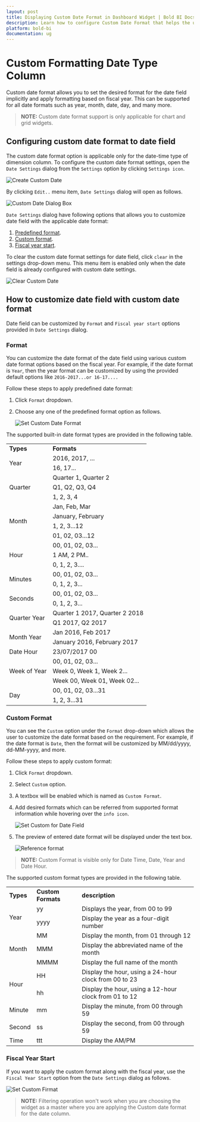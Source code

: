 ```yaml
---
layout: post
title: Displaying Custom Date Format in Dashboard Widget | Bold BI Docs
description: Learn how to configure Custom Date Format that helps the user implicitly set the selected date fields in the dashboard widget using the Bold BI application.
platform: bold-bi
documentation: ug
---
```


# Custom Formatting Date Type Column
Custom date format allows you to set the desired format for the date field implicitly and apply formatting based on fiscal year. This can be supported for all date formats such as year, month, date, day, and many more.

> **NOTE:**  Custom date format support is only applicable for chart and grid widgets.

## Configuring custom date format to date field 
The custom date format option is applicable only for the date-time type of dimension column. To configure the custom date format settings, open the `Date Settings` dialog from the `Settings` option by clicking `Settings icon`.

![Create Custom Date](/bold-bi-docs/static/assets/embedded/visualizing-data/working-with-widgets/images/customdateformatoption.png#max-width=60%)

By clicking `Edit..` menu item, `Date Settings` dialog will open as follows.

![Custom Date Dialog Box](/bold-bi-docs/static/assets/embedded/visualizing-data/working-with-widgets/images/customdateformatdialog.png#max-width=62%)

`Date Settings` dialog have following options that allows you to customize date field with the applicable date format:
1. [Predefined format](/embedded-bi/visualizing-data/working-with-widgets/custom-date-format/#format).
2. [Custom format](/embedded-bi/visualizing-data/working-with-widgets/custom-date-format/#custom-format).
3. [Fiscal year start](/embedded-bi/visualizing-data/working-with-widgets/custom-date-format/#fiscal-year-start).

To clear the custom date format settings for date field, click `clear` in the settings drop-down menu. This menu item is enabled only when the date field is already configured with custom date settings.

![Clear Custom Date](/bold-bi-docs/static/assets/embedded/visualizing-data/working-with-widgets/images/customdateformatclear.png#max-width=62%)

## How to customize date field with custom date format
Date field can be customized by `Format` and `Fiscal year start` options provided in `Date Settings` dialog.

### Format
You can customize the date format of the date field using various custom date format options based on the fiscal year. For example, if the date format is `Year`, then the year format can be customized by using the provided default options like `2016-2017...or 16-17....`

Follow these steps to apply predefined date format:
1. Click `Format` dropdown.
2. Choose any one of the predefined format option as follows.

    ![Set Custom Date Format](/bold-bi-docs/static/assets/embedded/visualizing-data/working-with-widgets/images/customdateformatdropdown.png#max-width=62%)

The supported built-in date format types are provided in the following table.

<table>
<tr>
    <td><b>Types</b></td>
    <td><b>Formats</b></td></tr>
<tr>
    <td rowspan='2'>Year</td>
    <td>2016, 2017, ... </td>
</tr>
<tr>
    <td>16, 17...</td>
</tr>
<tr>
    <td rowspan='3'>Quarter</td>
    <td>Quarter 1, Quarter 2</td>
</tr>
<tr>
    <td>Q1, Q2, Q3, Q4</td>
</tr>
<tr>
    <td>1, 2, 3, 4</td>
</tr>
<tr>
    <td rowspan='4'>Month</td>
    <td>Jan, Feb, Mar</td>
</tr>
<tr>
    <td>January, February</td>
</tr>
<tr>
    <td>1, 2, 3...12</td>
</tr>
<tr>
    <td>01, 02, 03...12</td>
</tr>
<tr>
    <td rowspan='3'>Hour</td>
    <td>00, 01, 02, 03...</td>
</tr>
<tr>
    <td>1 AM, 2 PM..</td>
</tr>
<tr>
    <td>0, 1, 2, 3....</td>
</tr>
<tr>
    <td rowspan='2'>Minutes</td>
    <td>00, 01, 02, 03...</td>
</tr>
<tr>
    <td>0, 1, 2, 3...</td>
</tr>
<tr>
    <td rowspan='2'>Seconds</td>
    <td>00, 01, 02, 03...</td>
</tr>
<tr>
    <td>0, 1, 2, 3...</td>
</tr>
<tr>
    <td rowspan='2'>Quarter Year</td>
    <td>Quarter 1 2017, Quarter 2 2018</td>
</tr>
<tr>
    <td>Q1 2017, Q2 2017</td>
</tr>
<tr>
    <td rowspan='2'>Month Year</td>
    <td>Jan 2016, Feb 2017</td>
</tr>
<tr>
    <td>January 2016, February 2017</td>
</tr>
<tr>
    <td>Date Hour</td>
    <td>23/07/2017 00</td>
</tr>
<tr>
    <td rowspan='3'>Week of Year</td>
    <td>00, 01, 02, 03...</td>
</tr>
<tr>
    <td>Week 0, Week 1, Week 2...</td>
</tr>
<tr>
    <td>Week 00, Week 01, Week 02...</td>
</tr>
<tr>
    <td rowspan='2'>Day</td>
    <td>00, 01, 02, 03...31</td>
</tr>
<tr>
    <td>1, 2, 3...31</td>
</tr>
</table>

### Custom Format
You can see the `Custom` option under the `Format` drop-down which allows the user to customize the date format based on the requirement.
For example, if the date format is `Date`, then the format will be customized by MM/dd/yyyy, dd-MM-yyyy, and more.

Follow these steps to apply custom format:
1. Click `Format` dropdown.
2. Select `Custom` option.
3. A textbox will be enabled which is named as `Custom Format`.
4. Add desired formats which can be referred from supported format information while hovering over the `info icon`.

    ![Set Custom for Date Field](/bold-bi-docs/static/assets/embedded/visualizing-data/working-with-widgets/images/customdatecustomformat.png#max-width=62%)

5. The preview of entered date format will be displayed under the text box.

    ![Reference format](/bold-bi-docs/static/assets/embedded/visualizing-data/working-with-widgets/images/customdatereferenceformat.png#max-width=62%)

> **NOTE:**  Custom Format is visible only for Date Time, Date, Year and Date Hour.

The supported custom format types are provided in the following table.

<table>
<tr>
    <td><b>Types</b></td>
    <td><b>Custom Formats</b></td>
    <td><b>description</b></td>
</tr>
<tr>
    <td rowspan='2'>Year</td>
    <td>yy</td>
    <td>Displays the year, from 00 to 99</td>
</tr>
<tr>
    <td>yyyy</td>
    <td>Display the year as a four-digit number</td>
</tr>
<tr>
    <td rowspan='3'>Month</td>
    <td>MM</td>
    <td>Display the month, from 01 through 12</td>
</tr>
<tr>
    <td>MMM</td>
    <td>Display the abbreviated name of the month</td>
</tr>
<tr>
    <td>MMMM </td>
    <td>Display the full name of the month</td>
</tr>
<tr>
    <td rowspan='2'>Hour</td>
    <td>HH</td>
    <td>Display the hour, using a 24-hour clock from 00 to 23</td>
</tr>
<tr>
    <td>hh</td>
    <td>Display the hour, using a 12-hour clock from 01 to 12</td>
</tr>
<tr>
    <td>Minute</td>
    <td>mm</td>
    <td>Display the minute, from 00 through 59</td>
</tr>
<tr>
    <td>Second</td>
    <td>ss</td>
    <td>Display the second, from 00 through 59</td>
</tr>
<tr>
    <td>Time</td>
    <td>ttt</td>
    <td>Display the AM/PM</td>
</tr>
</table>

### Fiscal Year Start
If you want to apply the custom format along with the fiscal year, use the `Fiscal Year Start` option from the `Date Settings` dialog as follows.

![Set Custom Firmat](/bold-bi-docs/static/assets/embedded/visualizing-data/working-with-widgets/images/customdatefiscalyear.png#max-width=62%)

>**NOTE:** Filtering operation won't work when you are choosing the widget as a master where you are applying the Custom date format for the date column.
